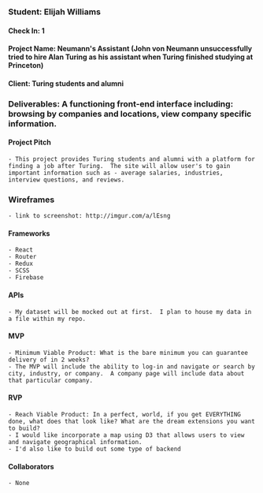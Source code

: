 ### Student: Elijah Williams

#### Check In: 1

#### Project Name: Neumann's Assistant (John von Neumann unsuccessfully tried to hire Alan Turing as his assistant when Turing finished studying at Princeton)

#### Client: Turing students and alumni

### Deliverables: A functioning front-end interface including: browsing by companies and locations, view company specific information.

#### Project Pitch
    - This project provides Turing students and alumni with a platform for finding a job after Turing.  The site will allow user's to gain important information such as - average salaries, industries, interview questions, and reviews.

### Wireframes
    - link to screenshot: http://imgur.com/a/lEsng

#### Frameworks
    - React
    - Router
    - Redux
    - SCSS
    - Firebase

#### APIs
    - My dataset will be mocked out at first.  I plan to house my data in a file within my repo.  

#### MVP
    - Minimum Viable Product: What is the bare minimum you can guarantee delivery of in 2 weeks?
    - The MVP will include the ability to log-in and navigate or search by city, industry, or company.  A company page will include data about that particular company.

#### RVP
    - Reach Viable Product: In a perfect, world, if you get EVERYTHING done, what does that look like? What are the dream extensions you want to build?
    - I would like incorporate a map using D3 that allows users to view and navigate geographical information.
    - I'd also like to build out some type of backend

#### Collaborators
    - None
